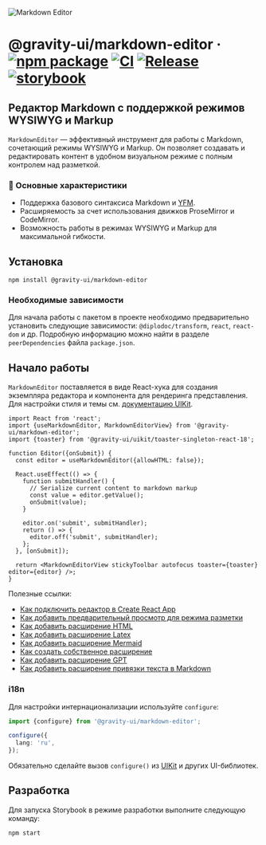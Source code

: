 ![Markdown Editor](https://github.com/user-attachments/assets/0b4e5f65-54cf-475f-9c68-557a4e9edb46)

# @gravity-ui/markdown-editor &middot; [![npm package](https://img.shields.io/npm/v/@gravity-ui/markdown-editor)](https://www.npmjs.com/package/@gravity-ui/markdown-editor) [![CI](https://img.shields.io/github/actions/workflow/status/gravity-ui/markdown-editor/ci.yml?branch=main&label=CI)](https://github.com/gravity-ui/markdown-editor/actions/workflows/ci.yml?query=branch:main) [![Release](https://img.shields.io/github/actions/workflow/status/gravity-ui/markdown-editor/release.yml?branch=main&label=Release)](https://github.com/gravity-ui/markdown-editor/actions/workflows/release.yml?query=branch:main) [![storybook](https://img.shields.io/badge/Storybook-deployed-ff4685)](https://preview.gravity-ui.com/md-editor/)

## Редактор Markdown с поддержкой режимов WYSIWYG и Markup

`MarkdownEditor` — эффективный инструмент для работы с Markdown, сочетающий режимы WYSIWYG и Markup. Он позволяет создавать и редактировать контент в удобном визуальном режиме с полным контролем над разметкой.

### 🔧 Основные характеристики

- Поддержка базового синтаксиса Markdown и [YFM](https://ydocs.tech).
- Расширяемость за счет использования движков ProseMirror и CodeMirror.
- Возможность работы в режимах WYSIWYG и Markup для максимальной гибкости.

## Установка

```shell
npm install @gravity-ui/markdown-editor
```

### Необходимые зависимости

Для начала работы с пакетом в проекте необходимо предварительно установить следующие зависимости: `@diplodoc/transform`, `react`, `react-dom` и др. Подробную информацию можно найти в разделе `peerDependencies` файла `package.json`.

## Начало работы

`MarkdownEditor` поставляется в виде React-хука для создания экземпляра редактора и компонента для рендеринга представления.
Для настройки стиля и темы см. [документацию UIKit](https://github.com/gravity-ui/uikit?tab=readme-ov-file#styles).

```tsx
import React from 'react';
import {useMarkdownEditor, MarkdownEditorView} from '@gravity-ui/markdown-editor';
import {toaster} from '@gravity-ui/uikit/toaster-singleton-react-18';

function Editor({onSubmit}) {
  const editor = useMarkdownEditor({allowHTML: false});

  React.useEffect(() => {
    function submitHandler() {
      // Serialize current content to markdown markup
      const value = editor.getValue();
      onSubmit(value);
    }

    editor.on('submit', submitHandler);
    return () => {
      editor.off('submit', submitHandler);
    };
  }, [onSubmit]);

  return <MarkdownEditorView stickyToolbar autofocus toaster={toaster} editor={editor} />;
}
```
Полезные ссылки:
- [Как подключить редактор в Create React App](https://preview.gravity-ui.com/md-editor/?path=/docs/docs-install-create-react-app--docs)
- [Как добавить предварительный просмотр для режима разметки](https://preview.gravity-ui.com/md-editor/?path=/docs/docs-develop-preview--docs)
- [Как добавить расширение HTML](https://preview.gravity-ui.com/md-editor/?path=/docs/docs-connect-html-block--docs)
- [Как добавить расширение Latex](https://preview.gravity-ui.com/md-editor/?path=/docs/docs-connect-latex-extension--docs)
- [Как добавить расширение Mermaid](https://preview.gravity-ui.com/md-editor/?path=/docs/docs-connect-mermaid-extension--docs)
- [Как создать собственное расширение](https://preview.gravity-ui.com/md-editor/?path=/docs/docs-develop-extension-creation--docs)
- [Как добавить расширение GPT](https://preview.gravity-ui.com/md-editor/?path=/docs/docs-connect-gpt--docs)
- [Как добавить расширение привязки текста в Markdown](https://preview.gravity-ui.com/md-editor/?path=/docs/docs-develop-extension-with-popup--docs)



### i18n

Для настройки интернационализации используйте `configure`:

```typescript
import {configure} from '@gravity-ui/markdown-editor';

configure({
  lang: 'ru',
});
```

Обязательно сделайте вызов `configure()` из [UIKit](https://github.com/gravity-ui/uikit?tab=readme-ov-file#i18n) и других UI-библиотек.

## Разработка

Для запуска Storybook в режиме разработки выполните следующую команду:

```shell
npm start
```
